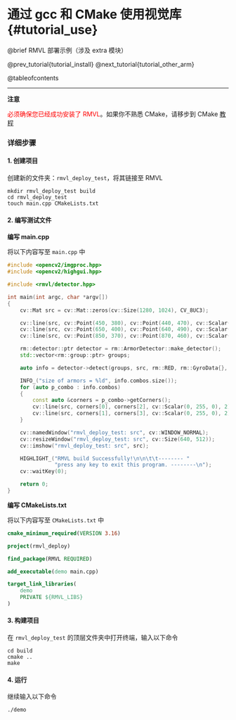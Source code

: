 通过 gcc 和 CMake 使用视觉库 {#tutorial_use}
============

@brief RMVL 部署示例（涉及 extra 模块）

@prev_tutorial{tutorial_install}
@next_tutorial{tutorial_other_arm}

@tableofcontents

------

**注意**

<span style="color: red">必须确保您已经成功安装了 RMVL</span>。如果你不熟悉 CMake，请移步到 CMake [教程](https://cmake.org/cmake/help/latest) 

### 详细步骤

#### 1. 创建项目

创建新的文件夹：`rmvl_deploy_test`，将其链接至 RMVL

```shell
mkdir rmvl_deploy_test build
cd rmvl_deploy_test
touch main.cpp CMakeLists.txt
```

#### 2. 编写测试文件

**编写 main.cpp**

将以下内容写至 `main.cpp` 中

```cpp
#include <opencv2/imgproc.hpp>
#include <opencv2/highgui.hpp>

#include <rmvl/detector.hpp>

int main(int argc, char *argv[])
{
    cv::Mat src = cv::Mat::zeros(cv::Size(1280, 1024), CV_8UC3);

    cv::line(src, cv::Point(450, 380), cv::Point(440, 470), cv::Scalar(0, 0, 255), 18);
    cv::line(src, cv::Point(650, 400), cv::Point(640, 490), cv::Scalar(0, 0, 255), 18);
    cv::line(src, cv::Point(850, 370), cv::Point(870, 460), cv::Scalar(0, 0, 255), 18);

    rm::detector::ptr detector = rm::ArmorDetector::make_detector();
    std::vector<rm::group::ptr> groups;

    auto info = detector->detect(groups, src, rm::RED, rm::GyroData{}, cv::getTickCount());

    INFO_("size of armors = %ld", info.combos.size());
    for (auto p_combo : info.combos)
    {
        const auto &corners = p_combo->getCorners();
        cv::line(src, corners[0], corners[2], cv::Scalar(0, 255, 0), 2);
        cv::line(src, corners[1], corners[3], cv::Scalar(0, 255, 0), 2);
    }

    cv::namedWindow("rmvl_deploy_test: src", cv::WINDOW_NORMAL);
    cv::resizeWindow("rmvl_deploy_test: src", cv::Size(640, 512));
    cv::imshow("rmvl_deploy_test: src", src);

    HIGHLIGHT_("RMVL build Successfully!\n\n\t\t-------- "
               "press any key to exit this program. --------\n");
    cv::waitKey(0);

    return 0;
}
```

**编写 CMakeLists.txt**

将以下内容写至 `CMakeLists.txt` 中
```cmake
cmake_minimum_required(VERSION 3.16)

project(rmvl_deploy)

find_package(RMVL REQUIRED)

add_executable(demo main.cpp)

target_link_libraries(
    demo
    PRIVATE ${RMVL_LIBS}
)
```

#### 3. 构建项目

在 `rmvl_deploy_test` 的顶层文件夹中打开终端，输入以下命令

```shell
cd build
cmake ..
make
```

#### 4. 运行

继续输入以下命令

```shell
./demo
```
